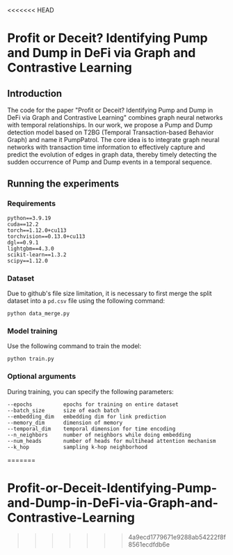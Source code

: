 <<<<<<< HEAD
# Profit or Deceit? Identifying Pump and Dump in DeFi via Graph and Contrastive Learning

## Introduction

The code for the paper "Profit or Deceit? Identifying Pump and Dump in DeFi via Graph and Contrastive Learning" combines graph neural networks with temporal relationships. In our work, we propose a Pump and Dump detection model based on T2BG (Temporal Transaction-based Behavior Graph) and name it PumpPatrol. The core idea is to integrate graph neural networks with transaction time information to effectively capture and predict the evolution of edges in graph data, thereby timely detecting the sudden occurrence of Pump and Dump events in a temporal sequence.

## Running the experiments

### Requirements

```
python==3.9.19
cuda==12.2
torch==1.12.0+cu113
torchvision==0.13.0+cu113
dgl==0.9.1
lightgbm==4.3.0
scikit-learn==1.3.2
scipy==1.12.0
```

### Dataset

Due to github's file size limitation, it is necessary to first merge the split dataset into a `pd.csv` file using the following command:

```
python data_merge.py
```

### Model training

Use the following command to train the model:

```
python train.py
```

### Optional arguments

During training, you can specify the following parameters:

```
--epochs          epochs for training on entire dataset
--batch_size      size of each batch
--embedding_dim   embedding dim for link prediction
--memory_dim      dimension of memory
--temporal_dim    temporal dimension for time encoding
--n_neighbors     number of neighbors while doing embedding
--num_heads       number of heads for multihead attention mechanism
--k_hop           sampling k-hop neighborhood
```

=======
# Profit-or-Deceit-Identifying-Pump-and-Dump-in-DeFi-via-Graph-and-Contrastive-Learning
>>>>>>> 4a9ecd1779671e9288ab54222f8f8561ecdfdb6e
